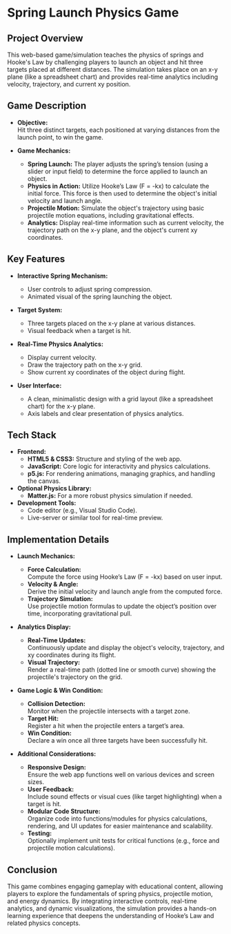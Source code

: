 # Spring Launch Physics Game

## Project Overview
This web-based game/simulation teaches the physics of springs and Hooke's Law by challenging players to launch an object and hit three targets placed at different distances. The simulation takes place on an x-y plane (like a spreadsheet chart) and provides real-time analytics including velocity, trajectory, and current xy position.

## Game Description
- **Objective:**  
  Hit three distinct targets, each positioned at varying distances from the launch point, to win the game.

- **Game Mechanics:**  
  - **Spring Launch:** The player adjusts the spring’s tension (using a slider or input field) to determine the force applied to launch an object.
  - **Physics in Action:** Utilize Hooke’s Law (F = -kx) to calculate the initial force. This force is then used to determine the object's initial velocity and launch angle.
  - **Projectile Motion:** Simulate the object's trajectory using basic projectile motion equations, including gravitational effects.
  - **Analytics:** Display real-time information such as current velocity, the trajectory path on the x-y plane, and the object's current xy coordinates.

## Key Features
- **Interactive Spring Mechanism:**  
  - User controls to adjust spring compression.
  - Animated visual of the spring launching the object.

- **Target System:**  
  - Three targets placed on the x-y plane at various distances.
  - Visual feedback when a target is hit.

- **Real-Time Physics Analytics:**  
  - Display current velocity.
  - Draw the trajectory path on the x-y grid.
  - Show current xy coordinates of the object during flight.

- **User Interface:**  
  - A clean, minimalistic design with a grid layout (like a spreadsheet chart) for the x-y plane.
  - Axis labels and clear presentation of physics analytics.

## Tech Stack
- **Frontend:**
  - **HTML5 & CSS3:** Structure and styling of the web app.
  - **JavaScript:** Core logic for interactivity and physics calculations.
  - **p5.js:** For rendering animations, managing graphics, and handling the canvas.
- **Optional Physics Library:**
  - **Matter.js:** For a more robust physics simulation if needed.
- **Development Tools:**
  - Code editor (e.g., Visual Studio Code).
  - Live-server or similar tool for real-time preview.

## Implementation Details
- **Launch Mechanics:**
  - **Force Calculation:**  
    Compute the force using Hooke’s Law (F = -kx) based on user input.
  - **Velocity & Angle:**  
    Derive the initial velocity and launch angle from the computed force.
  - **Trajectory Simulation:**  
    Use projectile motion formulas to update the object’s position over time, incorporating gravitational pull.

- **Analytics Display:**
  - **Real-Time Updates:**  
    Continuously update and display the object's velocity, trajectory, and xy coordinates during its flight.
  - **Visual Trajectory:**  
    Render a real-time path (dotted line or smooth curve) showing the projectile's trajectory on the grid.

- **Game Logic & Win Condition:**
  - **Collision Detection:**  
    Monitor when the projectile intersects with a target zone.
  - **Target Hit:**  
    Register a hit when the projectile enters a target’s area.
  - **Win Condition:**  
    Declare a win once all three targets have been successfully hit.

- **Additional Considerations:**
  - **Responsive Design:**  
    Ensure the web app functions well on various devices and screen sizes.
  - **User Feedback:**  
    Include sound effects or visual cues (like target highlighting) when a target is hit.
  - **Modular Code Structure:**  
    Organize code into functions/modules for physics calculations, rendering, and UI updates for easier maintenance and scalability.
  - **Testing:**  
    Optionally implement unit tests for critical functions (e.g., force and projectile motion calculations).

## Conclusion
This game combines engaging gameplay with educational content, allowing players to explore the fundamentals of spring physics, projectile motion, and energy dynamics. By integrating interactive controls, real-time analytics, and dynamic visualizations, the simulation provides a hands-on learning experience that deepens the understanding of Hooke’s Law and related physics concepts.
